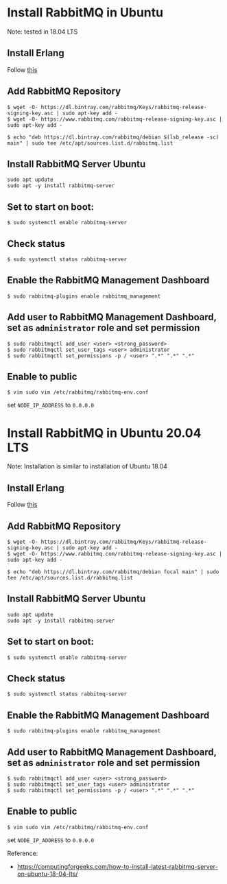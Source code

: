 # Install RabbitMQ in Ubuntu

Note: tested in 18.04 LTS

## Install Erlang
Follow [this](/prog-lang/erlang.md) 


## Add RabbitMQ Repository
```
$ wget -O- https://dl.bintray.com/rabbitmq/Keys/rabbitmq-release-signing-key.asc | sudo apt-key add -
$ wget -O- https://www.rabbitmq.com/rabbitmq-release-signing-key.asc | sudo apt-key add -

$ echo "deb https://dl.bintray.com/rabbitmq/debian $(lsb_release -sc) main" | sudo tee /etc/apt/sources.list.d/rabbitmq.list
```

## Install RabbitMQ Server Ubuntu 
```
sudo apt update
sudo apt -y install rabbitmq-server
```

## Set to start on boot:
```
$ sudo systemctl enable rabbitmq-server
```

## Check status
```
$ sudo systemctl status rabbitmq-server
```

## Enable the RabbitMQ Management Dashboard
```
$ sudo rabbitmq-plugins enable rabbitmq_management
```

## Add user to RabbitMQ Management Dashboard, set as `administrator` role and set permission
```
$ sudo rabbitmqctl add_user <user> <strong_password>
$ sudo rabbitmqctl set_user_tags <user> administrator
$ sudo rabbitmqctl set_permissions -p / <user> ".*" ".*" ".*"
```

## Enable to public
```
$ vim sudo vim /etc/rabbitmq/rabbitmq-env.conf
```
set `NODE_IP_ADDRESS` to `0.0.0.0`


# Install RabbitMQ in Ubuntu 20.04 LTS

Note: Installation is similar to installation of Ubuntu 18.04

## Install Erlang
Follow [this](/prog-lang/erlang.md) 

## Add RabbitMQ Repository
```
$ wget -O- https://dl.bintray.com/rabbitmq/Keys/rabbitmq-release-signing-key.asc | sudo apt-key add -
$ wget -O- https://www.rabbitmq.com/rabbitmq-release-signing-key.asc | sudo apt-key add -

$ echo "deb https://dl.bintray.com/rabbitmq/debian focal main" | sudo tee /etc/apt/sources.list.d/rabbitmq.list
```

## Install RabbitMQ Server Ubuntu 
```
sudo apt update
sudo apt -y install rabbitmq-server
```

## Set to start on boot:
```
$ sudo systemctl enable rabbitmq-server
```

## Check status
```
$ sudo systemctl status rabbitmq-server
```

## Enable the RabbitMQ Management Dashboard
```
$ sudo rabbitmq-plugins enable rabbitmq_management
```

## Add user to RabbitMQ Management Dashboard, set as `administrator` role and set permission
```
$ sudo rabbitmqctl add_user <user> <strong_password>
$ sudo rabbitmqctl set_user_tags <user> administrator
$ sudo rabbitmqctl set_permissions -p / <user> ".*" ".*" ".*"
```


## Enable to public
```
$ vim sudo vim /etc/rabbitmq/rabbitmq-env.conf
```
set `NODE_IP_ADDRESS` to `0.0.0.0`


Reference:
- https://computingforgeeks.com/how-to-install-latest-rabbitmq-server-on-ubuntu-18-04-lts/
